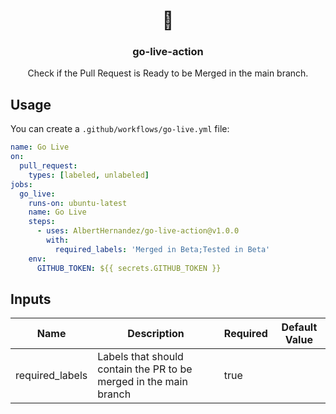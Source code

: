 <h1 align="center">🚀</h1>
<h3 align="center">go-live-action</h3>

<p align="center">
    Check if the Pull Request is Ready to be Merged in the main branch.
</p>

## Usage

You can create a `.github/workflows/go-live.yml` file:

```yaml
name: Go Live
on:
  pull_request:
    types: [labeled, unlabeled]
jobs:
  go_live:
    runs-on: ubuntu-latest
    name: Go Live
    steps:
      - uses: AlbertHernandez/go-live-action@v1.0.0
        with:
          required_labels: 'Merged in Beta;Tested in Beta'
    env:
      GITHUB_TOKEN: ${{ secrets.GITHUB_TOKEN }}
```

## Inputs

| Name | Description | Required | Default Value |
|------|-------------|----------|---------------|
| required_labels | Labels that should contain the PR to be merged in the main branch | true | |
